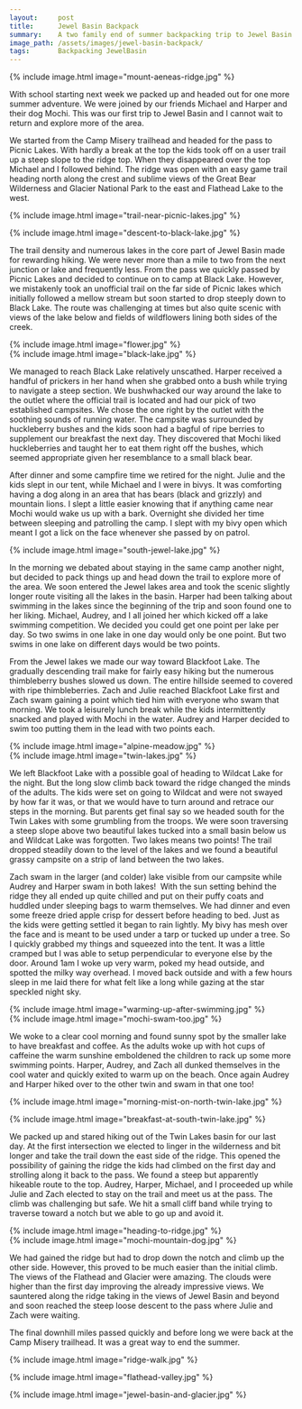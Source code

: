 ```yaml
---
layout:     post
title:      Jewel Basin Backpack
summary:    A two family end of summer backpacking trip to Jewel Basin in the northern Swan Range
image_path: /assets/images/jewel-basin-backpack/
tags:       Backpacking JewelBasin
---
```

{% include image.html image="mount-aeneas-ridge.jpg" %}

With school starting next week we packed up and headed out for one more summer adventure. We were joined by our friends Michael and Harper and their dog Mochi. This was our first trip to Jewel Basin and I cannot wait to return and explore more of the area.

We started from the Camp Misery trailhead and headed for the pass to Picnic Lakes. With hardly a break at the top the kids took off on a user trail up a steep slope to the ridge top. When they disappeared over the top Michael and I followed behind. The ridge was open with an easy game trail heading north along the crest and sublime views of the Great Bear Wilderness and Glacier National Park to the east and Flathead Lake to the west.

{% include image.html image="trail-near-picnic-lakes.jpg" %}

{% include image.html image="descent-to-black-lake.jpg" %}

The trail density and numerous lakes in the core part of Jewel Basin made for rewarding hiking. We were never more than a mile to two from the next junction or lake and frequently less. From the pass we quickly passed by Picnic Lakes and decided to continue on to camp at Black Lake. However, we mistakenly took an unofficial trail on the far side of Picnic lakes which initially followed a mellow stream but soon started to drop steeply down to Black Lake. The route was challenging at times but also quite scenic with views of the lake below and fields of wildflowers lining both sides of the creek.

<div class="row no-gutters">
  <div class="col-md-6">
    {% include image.html image="flower.jpg" %}
  </div>
  <div class="col-md-6">
    {% include image.html image="black-lake.jpg" %}
  </div>
</div>

We managed to reach Black Lake relatively unscathed. Harper received a handful of prickers in her hand when she grabbed onto a bush while trying to navigate a steep section. We bushwhacked our way around the lake to the outlet where the official trail is located and had our pick of two established campsites. We chose the one right by the outlet with the soothing sounds of running water. The campsite was surrounded by huckleberry bushes and the kids soon had a bagful of ripe berries to supplement our breakfast the next day. They discovered that Mochi liked huckleberries and taught her to eat them right off the bushes, which seemed appropriate given her resemblance to a small black bear.

After dinner and some campfire time we retired for the night. Julie and the kids slept in our tent, while Michael and I were in bivys. It was comforting having a dog along in an area that has bears (black and grizzly) and mountain lions. I slept a little easier knowing that if anything came near Mochi would wake us up with a bark. Overnight she divided her time between sleeping and patrolling the camp. I slept with my bivy open which meant I got a lick on the face whenever she passed by on patrol.

{% include image.html image="south-jewel-lake.jpg" %}

In the morning we debated about staying in the same camp another night, but decided to pack things up and head down the trail to explore more of the area. We soon entered the Jewel lakes area and took the scenic slightly longer route visiting all the lakes in the basin. Harper had been talking about swimming in the lakes since the beginning of the trip and soon found one to her liking. Michael, Audrey, and I all joined her which kicked off a lake swimming competition. We decided you could get one point per lake per day. So two swims in one lake in one day would only be one point. But two swims in one lake on different days would be two points.

From the Jewel lakes we made our way toward Blackfoot Lake. The gradually descending trail make for fairly easy hiking but the numerous thimbleberry bushes slowed us down. The entire hillside seemed to covered with ripe thimbleberries. Zach and Julie reached Blackfoot Lake first and Zach swam gaining a point which tied him with everyone who swam that morning. We took a leisurely lunch break while the kids intermittently snacked and played with Mochi in the water. Audrey and Harper decided to swim too putting them in the lead with two points each.

<div class="row no-gutters">
  <div class="col-md-6">
    {% include image.html image="alpine-meadow.jpg" %}
  </div>
  <div class="col-md-6">
    {% include image.html image="twin-lakes.jpg" %}
  </div>
</div>

We left Blackfoot Lake with a possible goal of heading to Wildcat Lake for the night. But the long slow climb back toward the ridge changed the minds of the adults. The kids were set on going to Wildcat and were not swayed by how far it was, or that we would have to turn around and retrace our steps in the morning. But parents get final say so we headed south for the Twin Lakes with some grumbling from the troops. We were soon traversing a steep slope above two beautiful lakes tucked into a small basin below us and Wildcat Lake was forgotten. Two lakes means two points! The trail dropped steadily down to the level of the lakes and we found a beautiful grassy campsite on a strip of land between the two lakes.

Zach swam in the larger (and colder) lake visible from our campsite while Audrey and Harper swam in both lakes!  With the sun setting behind the ridge they all ended up quite chilled and put on their puffy coats and huddled under sleeping bags to warm themselves. We had dinner and even some freeze dried apple crisp for dessert before heading to bed. Just as the kids were getting settled it began to rain lightly. My bivy has mesh over the face and is meant to be used under a tarp or tucked up under a tree. So I quickly grabbed my things and squeezed into the tent. It was a little cramped but I was able to setup perpendicular to everyone else by the door. Around 1am I woke up very warm, poked my head outside, and spotted the milky way overhead. I moved back outside and with a few hours sleep in me laid there for what felt like a long while gazing at the star speckled night sky.

<div class="row no-gutters">
  <div class="col-md-6">
    {% include image.html image="warming-up-after-swimming.jpg" %}
  </div>
  <div class="col-md-6">
    {% include image.html image="mochi-swam-too.jpg" %}
  </div>
</div>

We woke to a clear cool morning and found sunny spot by the smaller lake to have breakfast and coffee. As the adults woke up with hot cups of caffeine the warm sunshine emboldened the children to rack up some more swimming points. Harper, Audrey, and Zach all dunked themselves in the cool water and quickly exited to warm up on the beach. Once again Audrey and Harper hiked over to the other twin and swam in that one too!

{% include image.html image="morning-mist-on-north-twin-lake.jpg" %}

{% include image.html image="breakfast-at-south-twin-lake.jpg" %}

We packed up and stared hiking out of the Twin Lakes basin for our last day. At the first intersection we elected to linger in the wilderness and bit longer and take the trail down the east side of the ridge. This opened the possibility of gaining the ridge the kids had climbed on the first day and strolling along it back to the pass. We found a steep but apparently hikeable route to the top. Audrey, Harper, Michael, and I proceeded up while Julie and Zach elected to stay on the trail and meet us at the pass. The climb was challenging but safe. We hit a small cliff band while trying to traverse toward a notch but we able to go up and avoid it.

<div class="row no-gutters">
  <div class="col-md-6">
    {% include image.html image="heading-to-ridge.jpg" %}
  </div>
  <div class="col-md-6">
    {% include image.html image="mochi-mountain-dog.jpg" %}
  </div>
</div>

We had gained the ridge but had to drop down the notch and climb up the other side. However, this proved to be much easier than the initial climb. The views of the Flathead and Glacier were amazing. The clouds were higher than the first day improving the already impressive views. We sauntered along the ridge taking in the views of Jewel Basin and beyond and soon reached the steep loose descent to the pass where Julie and Zach were waiting.

The final downhill miles passed quickly and before long we were back at the Camp Misery trailhead. It was a great way to end the summer.

{% include image.html image="ridge-walk.jpg" %}

{% include image.html image="flathead-valley.jpg" %}

{% include image.html image="jewel-basin-and-glacier.jpg" %}
